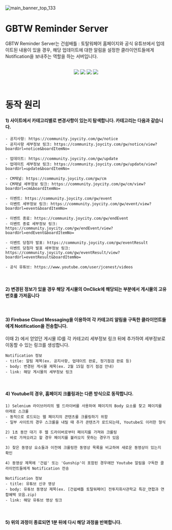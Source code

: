 ![main_banner_top_133](https://user-images.githubusercontent.com/17138123/230913056-9f8285b3-25c3-4c34-9b7b-94254f8a0b27.png)

# GBTW Reminder Server

GBTW Reminder Server는 건쉽배틀 : 토탈워페어 홈페이지와 공식 유튜브에서 업데이트된 내용이 있을 경우, 해당 업데이트에 대한 알림을 설정한 클라이언트들에게 Notification을 보내주는 역할을 하는 서버입니다.
<br><br>

<p align="center">
  <img src="https://img.shields.io/badge/Android-3DDC84?style=flat-square&logo=android&logoColor=white"/>
  <img src="https://img.shields.io/badge/Python-3776AB?style=flat-square&logo=Python&logoColor=white"/>
  <img src="https://img.shields.io/badge/Amazon AWS-232F3E?style=flat-square&logo=amazonaws&logoColor=white"/>
  <img src="https://img.shields.io/badge/Firebase Cloud Messaging-FFCA28?style=flat-square&logo=firebase&logoColor=black"/>
  
  <br>

</p>

<br>

# 동작 원리
#### 1) 사이트에서 카테고리별로 변경사항이 있는지 탐색합니다. 카테고리는 다음과 같습니다.

```
- 공지사항: https://community.joycity.com/gw/notice
- 공지사항 세부정보 링크: https://community.joycity.com/gw/notice/view?boardUrl=notice&boardItemNo=

- 업데이트: https://community.joycity.com/gw/update
- 업데이트 세부정보 링크: https://community.joycity.com/gw/update/view?boardUrl=update&boardItemNo=

- CM채널: https://community.joycity.com/gw/cm
- CM채널 세부정보 링크: https://community.joycity.com/gw/cm/view?boardUrl=cm&boardItemNo=

- 이벤트: https://community.joycity.com/gw/event
- 이벤트 세부정보 링크: https://community.joycity.com/gw/event/view?boardUrl=event&boardItemNo=

- 이벤트 종료: https://community.joycity.com/gw/endEvent
- 이벤트 종료 세부정보 링크: https://community.joycity.com/gw/endEvent/view?boardUrl=endEvent&boardItemNo=

- 이벤트 당첨자 발표: https://community.joycity.com/gw/eventResult
- 이벤트 당첨자 발표 세부정보 링크: https://community.joycity.com/gw/eventResult/view?boardUrl=eventResult&boardItemNo=

- 공식 유튜브: https://www.youtube.com/user/jcenest/videos
```

<br>

#### 2) 변경된 정보가 있을 경우 해당 게시물의 OnClick에 해당되는 부분에서 게시물의 고유 번호를 가져옵니다

<br>

#### 3) Firebase Cloud Messaging을 이용하여 각 카테고리 알림을 구독한 클라이언트들에게 Notification을 전송합니다. 
이때 2) 에서 얻었던 게시물 ID를 각 카테고리 세부정보 링크 뒤에 추가하여 세부정보로 이동할 수 있는 링크를 생성합니다.
```
Notification 정보
- title: 알림 제목(ex. 공지사항, 업데이트 완료, 정기점검 완료 등)
- body: 변경된 게시물 제목(ex. 2월 15일 정기 점검 안내)
- link: 해당 게시물의 세부정보 링크
```

<br>

#### 4) Youtube의 경우, 홈페이지 크롤링과는 다른 방식으로 동작합니다.
```
1) Selenium 라이브러리의 웹 드라이버를 사용하여 페이지의 Body 요소를 찾고 페이지를 아래로 스크롤
- 동적으로 로드되는 웹 페이지의 콘텐츠를 크롤링하기 위함
- 일부 사이트의 경우 스크롤을 내릴 때 추가 콘텐츠가 로드되는데, Youtube도 이러한 형식

2) 1초 동안 대기 후 웹 드라이버로부터 페이지를 가져와 크롤링
- 바로 가져오려고 할 경우 페이지를 불러오지 못하는 경우가 있음

3) 찾은 동영상 요소들과 이전에 크롤링한 동영상 목록을 비교하여 새로운 동영상이 있는지 확인

4) 동영상 제목에 '건쉽' 또는 'Gunship'이 포함된 경우에만 Youtube 알림을 구독한 클라이언트들에게 Notification 전송

Notification 정보
- title: 유튜브 신규 영상
- body: 유튜브 동영상 제목(ex. [건쉽배틀 토탈워페어] 전투지휘사관학교 특강_연합과 연합혜택 모음.zip)
- link: 해당 유튜브 영상 링크
```

<br>

#### 5) 위의 과정이 종료되면 1분 뒤에 다시 해당 과정을 반복합니다.
